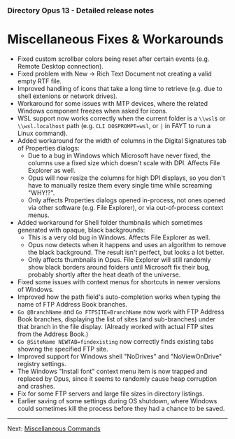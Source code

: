 ### Directory Opus 13 - Detailed release notes

# Miscellaneous Fixes & Workarounds

- Fixed custom scrollbar colors being reset after certain events (e.g. Remote Desktop connection).
- Fixed problem with New -\> Rich Text Document not creating a valid empty RTF file.
- Improved handling of icons that take a long time to retrieve (e.g. due to shell extenions or network drives).
- Workaround for some issues with MTP devices, where the related Windows component freezes when asked for icons.
- WSL support now works correctly when the current folder is a `\\wsl$` or `\\wsl.localhost` path (e.g. `CLI DOSPROMPT=wsl`, or `|` in FAYT to run a Linux command).
- Added workaround for the width of columns in the Digital Signatures tab of Properties dialogs:
  - Due to a bug in Windows which Microsoft have never fixed, the columns use a fixed size which doesn't scale with DPI. Affects File Explorer as well.
  - Opus will now resize the columns for high DPI displays, so you don't have to manually resize them every single time while screaming "WHY!?".
  - Only affects Properties dialogs opened in-process, not ones opened via other software (e.g. File Explorer), or via out-of-process context menus.
- Added workaround for Shell folder thumbnails which sometimes generated with opaque, black backgrounds:
  - This is a very old bug in Windows. Affects File Explorer as well.
  - Opus now detects when it happens and uses an algorithm to remove the black background. The result isn't perfect, but looks a lot better.
  - Only affects thumbnails in Opus. File Explorer will still randomly show black borders around folders until Microsoft fix their bug, probably shortly after the heat death of the universe.
- Fixed some issues with context menus for shortcuts in newer versions of Windows.
- Improved how the path field's auto-completion works when typing the name of FTP Address Book branches.
- `Go @BranchName` and `Go FTPSITE=BranchName` now work with FTP Address Book branches, displaying the list of sites (and sub-branches) under that branch in the file display. (Already worked with actual FTP sites from the Address Book.)
- `Go @SiteName NEWTAB=findexisting` now correctly finds existing tabs showing the specified FTP site.
- Improved support for Windows shell "NoDrives" and "NoViewOnDrive" registry settings.
- The Windows "Install font" context menu item is now trapped and replaced by Opus, since it seems to randomly cause heap corruption and crashes.
- Fix for some FTP servers and large file sizes in directory listings.
- Earlier saving of some settings during OS shutdown, where Windows could sometimes kill the process before they had a chance to be saved.

------------------------------------------------------------------------

Next: [Miscellaneous Commands](/Manual/release_history/opus13_detailed/misc_commands.md)
